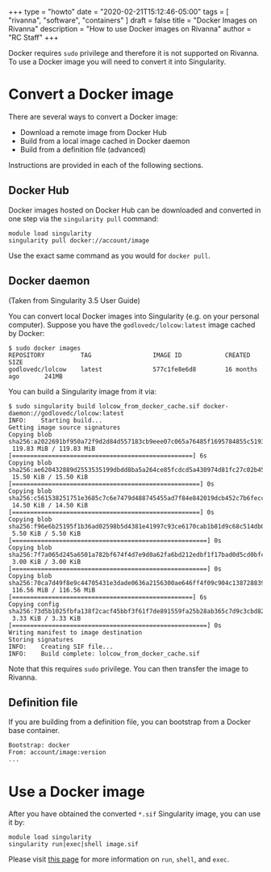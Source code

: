 +++
type = "howto"
date = "2020-02-21T15:12:46-05:00" 
tags = [ "rivanna", "software", "containers" ] 
draft = false 
title = "Docker Images on Rivanna" 
description = "How to use Docker images on Rivanna" 
author = "RC Staff"
+++

Docker requires `sudo` privilege and therefore it is not supported on Rivanna. To use a Docker image you will need to convert it into Singularity.

# Convert a Docker image

There are several ways to convert a Docker image:

- Download a remote image from Docker Hub
- Build from a local image cached in Docker daemon
- Build from a definition file (advanced)

Instructions are provided in each of the following sections.

## Docker Hub

Docker images hosted on Docker Hub can be downloaded and converted in one step via the `singularity pull` command:

```
module load singularity
singularity pull docker://account/image
```

Use the exact same command as you would for `docker pull`.

## Docker daemon

(Taken from Singularity 3.5 User Guide)

You can convert local Docker images into Singularity (e.g. on your personal computer).
Suppose you have the `godlovedc/lolcow:latest` image cached by Docker:

```
$ sudo docker images
REPOSITORY          TAG                 IMAGE ID            CREATED             SIZE
godlovedc/lolcow    latest              577c1fe8e6d8        16 months ago       241MB
```

You can build a Singularity image from it via:
```
$ sudo singularity build lolcow_from_docker_cache.sif docker-daemon://godlovedc/lolcow:latest
INFO:    Starting build...
Getting image source signatures
Copying blob sha256:a2022691bf950a72f9d2d84d557183cb9eee07c065a76485f1695784855c5193
 119.83 MiB / 119.83 MiB [==================================================] 6s
Copying blob sha256:ae620432889d2553535199dbdd8ba5a264ce85fcdcd5a430974d81fc27c02b45
 15.50 KiB / 15.50 KiB [====================================================] 0s
Copying blob sha256:c561538251751e3685c7c6e7479d488745455ad7f84e842019dcb452c7b6fecc
 14.50 KiB / 14.50 KiB [====================================================] 0s
Copying blob sha256:f96e6b25195f1b36ad02598b5d4381e41997c93ce6170cab1b81d9c68c514db0
 5.50 KiB / 5.50 KiB [======================================================] 0s
Copying blob sha256:7f7a065d245a6501a782bf674f4d7e9d0a62fa6bd212edbf1f17bad0d5cd0bfc
 3.00 KiB / 3.00 KiB [======================================================] 0s
Copying blob sha256:70ca7d49f8e9c44705431e3dade0636a2156300ae646ff4f09c904c138728839
 116.56 MiB / 116.56 MiB [==================================================] 6s
Copying config sha256:73d5b1025fbfa138f2cacf45bbf3f61f7de891559fa25b28ab365c7d9c3cbd82
 3.33 KiB / 3.33 KiB [======================================================] 0s
Writing manifest to image destination
Storing signatures
INFO:    Creating SIF file...
INFO:    Build complete: lolcow_from_docker_cache.sif
```

Note that this requires `sudo` privilege. You can then transfer the image to Rivanna.

## Definition file

If you are building from a definition file, you can bootstrap from a Docker base container.

```
Bootstrap: docker
From: account/image:version
...
```

# Use a Docker image

After you have obtained the converted `*.sif` Singularity image, you can use it by:

```
module load singularity
singularity run|exec|shell image.sif
```

Please visit [this page](/userinfo/rivanna/software/containers) for more information on `run`, `shell`, and `exec`.
